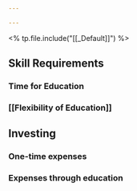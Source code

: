 ```yaml
---

---
```

<% tp.file.include("[[_Default]]") %>
## Skill Requirements

### Time for Education

### [[Flexibility of Education]]

## Investing
### One-time expenses

### Expenses through education